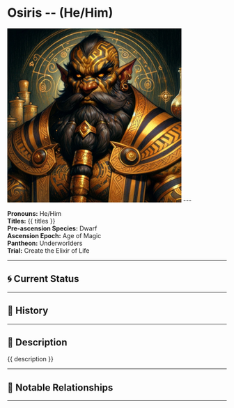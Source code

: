 # Osiris  --  (He/Him)

<!-- Optional  -->
<img src="Osiris.jpg" alt="Osiris" style="width:400px;"/>
---

**Pronouns:** He/Him  
**Titles:** {{ titles }}  
**Pre-ascension Species:** Dwarf  
**Ascension Epoch:** Age of Magic  
**Pantheon:** Underworlders  
**Trial:** Create the Elixir of Life

---

## 🌀 Current Status


---

## 📜 History


---

## 🧠 Description
{{ description }}

---

## 🧩 Notable Relationships

---
